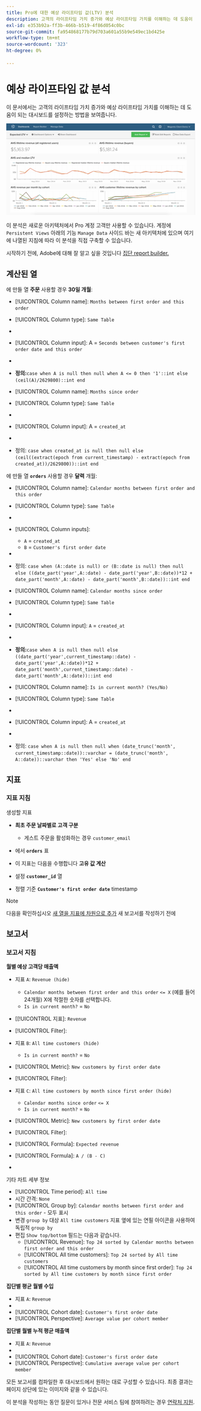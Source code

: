 ```yaml
---
title: Pro에 대한 예상 라이프타임 값(LTV) 분석
description: 고객의 라이프타임 가치 증가와 예상 라이프타임 가치를 이해하는 데 도움이 되는 대시보드를 설정하는 방법을 알아봅니다.
exl-id: e353b92a-ff3b-466b-b519-4f86d054c0bc
source-git-commit: fa954868177b79d703a601a55b9e549ec1bd425e
workflow-type: tm+mt
source-wordcount: '323'
ht-degree: 0%

---
```


# 예상 라이프타임 값 분석

이 문서에서는 고객의 라이프타임 가치 증가와 예상 라이프타임 가치를 이해하는 데 도움이 되는 대시보드를 설정하는 방법을 보여줍니다.

![](../../assets/exp-lifetim-value-anyalysis.png)

이 분석은 새로운 아키텍처에서 Pro 계정 고객만 사용할 수 있습니다. 계정에 `Persistent Views` 아래의 기능 `Manage Data` 사이드 바는 새 아키텍처에 있으며 여기에 나열된 지침에 따라 이 분석을 직접 구축할 수 있습니다.

시작하기 전에, Adobe에 대해 잘 알고 싶을 것입니다 [집단 report builder.](../dev-reports/cohort-rpt-bldr.md)

## 계산된 열

에 만들 열 **주문** 사용할 경우 **30일 개월**:

* [!UICONTROL Column name]: `Months between first order and this order`
* [!UICONTROL Column type]: `Same Table`
* 
   [!UICONTROL Column equation]: `CALCULATION`
* [!UICONTROL Column input]: A = `Seconds between customer's first order date and this order`
* 
   [!UICONTROL Datatype]: `Integer`
* **정의:**`case when A is null then null when A <= 0 then '1'::int else (ceil(A)/2629800)::int end`

* [!UICONTROL Column name]: `Months since order`
* [!UICONTROL Column type]: `Same Table`
* 
   [!UICONTROL Column equation]: `CALCULATION`
* [!UICONTROL Column input]: A = `created_at`
* 
   [!UICONTROL Datatype]: `Integer`
* 정의: `case when created_at is null then null else (ceil((extract(epoch from current_timestamp) - extract(epoch from created_at))/2629800))::int end`

에 만들 열 **`orders`** 사용할 경우 **달력** 개월:

* [!UICONTROL Column name]: `Calendar months between first order and this order`
* [!UICONTROL Column type]: `Same Table`
* 
   [!UICONTROL Column equation]: `CALCULATION`
* [!UICONTROL Column inputs]:
   * `A` = `created_at`
   * `B` = `Customer's first order date`

* 
   [!UICONTROL Datatype]: `Integer`
* 정의: `case when (A::date is null) or (B::date is null) then null else ((date_part('year',A::date) - date_part('year',B::date))*12 + date_part('month',A::date) - date_part('month',B::date))::int end`

* [!UICONTROL Column name]: `Calendar months since order`
* [!UICONTROL Column type]: `Same Table`
* 
   [!UICONTROL Column equation]: `CALCULATION`
* [!UICONTROL Column input]: `A` = `created_at`
* 
   [!UICONTROL Datatype]: `Integer`
* **정의:**`case when A is null then null else ((date_part('year',current_timestamp::date) - date_part('year',A::date))*12 + date_part('month',current_timestamp::date) - date_part('month',A::date))::int end`

* [!UICONTROL Column name]: `Is in current month? (Yes/No)`
* [!UICONTROL Column type]: `Same Table`
* 
   [!UICONTROL Column equation]: `CALCULATION`
* [!UICONTROL Column input]: A = `created_at`
* 
   [!UICONTROL Datatype]: `String`
* 정의: `case when A is null then null when (date_trunc('month', current_timestamp::date))::varchar = (date_trunc('month', A::date))::varchar then 'Yes' else 'No' end`

## 지표

### 지표 지침

생성할 지표

* **최초 주문 날짜별로 고객 구분**
   * 게스트 주문을 활성화하는 경우 `customer_email`

* 에서 **`orders`** 표
* 이 지표는 다음을 수행합니다 **고유 값 계산**
* 설정 **`customer_id`** 열
* 정렬 기준 **`Customer's first order date`** timestamp

>[!NOTE]
>
>다음을 확인하십시오 [새 열을 지표에 차원으로 추가](../../data-analyst/data-warehouse-mgr/manage-data-dimensions-metrics.md) 새 보고서를 작성하기 전에

## 보고서

### 보고서 지침

**월별 예상 고객당 매출액**

* 지표 `A`: `Revenue (hide)`
   * `Calendar months between first order and this order` `<= X` (예를 들어 24개월) X에 적절한 숫자를 선택합니다.
   * `Is in current month?` = `No`

* 
   [[!UICONTROL 지표]: `Revenue`
* [!UICONTROL Filter]:

* 지표 `B`: `All time customers (hide)`
   * `Is in current month?` = `No`

* [!UICONTROL Metric]: `New customers by first order date`
* [!UICONTROL Filter]:

* 지표 `C`: `All time customers by month since first order (hide)`
   * `Calendar months since order` `<= X`
   * `Is in current month?` = `No`

* [!UICONTROL Metric]: `New customers by first order date`
* [!UICONTROL Filter]:

* [!UICONTROL Formula]: `Expected revenue`
* [!UICONTROL Formula]: `A / (B - C)`
* 

   [!UICONTROL Format]: `Currency`

기타 차트 세부 정보

* [!UICONTROL Time period]: `All time`
* 시간 간격: `None`
* [!UICONTROL Group by]: `Calendar months between first order and this order` - 모두 표시
* 변경 `group by` 대상 `All time customers` 지표 옆에 있는 연필 아이콘을 사용하여 독립적 `group by`
* 편집 `Show top/bottom` 필드는 다음과 같습니다.
   * [!UICONTROL Revenue]: `Top 24 sorted by Calendar months between first order and this order`
   * [!UICONTROL All time customers]: `Top 24 sorted by All time customers`
   * [!UICONTROL All time customers by month since first order]: `Top 24 sorted by All time customers by month since first order`

**집단별 평균 월별 수입**

* 지표 `A`: `Revenue`
* 
   [!UICONTROL Metric view]: `Cohort`
* [!UICONTROL Cohort date]: `Customer's first order date`
* [!UICONTROL Perspective]: `Average value per cohort member`

**집단별 월별 누적 평균 매출액**

* 지표 `A`: `Revenue`
* 
   [!UICONTROL Metric view]: `Cohort`
* [!UICONTROL Cohort date]: `Customer's first order date`
* [!UICONTROL Perspective]: `Cumulative average value per cohort member`

모든 보고서를 컴파일한 후 대시보드에서 원하는 대로 구성할 수 있습니다. 최종 결과는 페이지 상단에 있는 이미지와 같을 수 있습니다.

이 분석을 작성하는 동안 질문이 있거나 전문 서비스 팀에 참여하려는 경우 [연락처 지원](https://experienceleague.adobe.com/docs/commerce-knowledge-base/kb/troubleshooting/miscellaneous/mbi-service-policies.html?lang=en).
